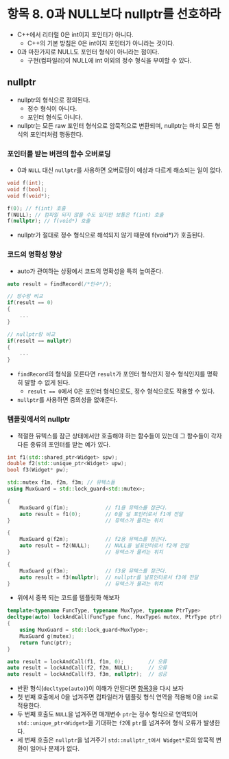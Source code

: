# 항목 8. 0과 NULL보다 nullptr를 선호하라
- C++에서 리터럴 0은 int이지 포인터가 아니다.
  - C++의 기본 방침은 0은 int이지 포인터가 아니라는 것이다.
- 0과 마찬가지로 NULL도 포인터 형식이 아니라는 점이다.
  - 구현(컴파일러)이 NULL에 int 이외의 정수 형식을 부여할 수 있다.

## nullptr
- nullptr의 형식으로 정의된다.
  - 정수 형식이 아니다.
  - 포인터 형식도 아니다.
- nullptr는 모든 raw 포인터 형식으로 암묵적으로 변환되며, nullptr는 마치 모든 형식의 포인터처럼 행동한다.

### 포인터를 받는 버전의 함수 오버로딩
- 0과 `NULL` 대신 `nullptr`를 사용하면 오버로딩이 예상과 다르게 해소되는 일이 없다.
```cpp
void f(int);
void f(bool);
void f(void*);

f(0); // f(int) 호출
f(NULL); // 컴파일 되지 않을 수도 있지만 보통은 f(int) 호출
f(nullptr); // f(void*) 호출
```
- nullptr가 절대로 정수 형식으로 해석되지 않기 때문에 f(void*)가 호출된다.

### 코드의 명확성 향상
- auto가 관여하는 상황에서 코드의 명확성을 특히 높여준다.
```cpp
auto result = findRecord(/*인수*/);

// 정수랑 비교
if(result == 0)
{
    ...
}

// nullptr랑 비교
if(result == nullptr)
{
    ...
}
```
- `findRecord`의 형식을 모른다면 `result`가 포인터 형식인지 정수 형식인지를 명확히 말할 수 없게 된다.
  - `result == 0`에서 0은 포인터 형식으로도, 정수 형식으로도 작용할 수 있다.
- `nullptr`를 사용하면 중의성을 없애준다.

### 템플릿에서의 nullptr
- 적절한 뮤텍스를 잠근 상태에서만 호출해야 하는 함수들이 있는데 그 함수들이 각자 다른 종류의 포인터를 받는 예가 있다.
```cpp
int f1(std::shared_ptr<Widget> spw);
double f2(std::unique_ptr<Widget> upw);
bool f3(Widget* pw);

std::mutex f1m, f2m, f3m; // 뮤텍스들
using MuxGuard = std::lock_guard<std::mutex>;

{
    MuxGuard g(f1m);            // f1용 뮤텍스를 잠근다.
    auto result = f1(0);        // 0을 널 포인터로서 f1에 전달
}                               // 뮤텍스가 풀리는 위치

{
    MuxGuard g(f2m);            // f2용 뮤텍스를 잠근다.
    auto result = f2(NULL);     // NULL을 널포인터로서 f2에 전달
}                               // 뮤텍스가 풀리는 위치

{
    MuxGuard g(f3m);            // f3용 뮤텍스를 잠근다.
    auto result = f3(nullptr);  // nullptr를 널포인터로서 f3에 전달
}                               // 뮤텍스가 풀리는 위치
```
- 위에서 중복 되는 코드를 템플릿화 해보자
  
```cpp
template<typename FuncType, typename MuxType, typename PtrType>
decltype(auto) lockAndCall(FuncType func, MuxType& mutex, PtrType ptr)
{
    using MuxGuard = std::lock_guard<MuxType>;
    MuxGuard g(mutex);
    return func(ptr);
}

auto result = lockAndCall(f1, f1m, 0);        // 오류
auto result = lockAndCall(f2, f2m, NULL);     // 오류
auto result = lockAndCall(f3, f3m, nullptr);  // 성공
```
- 반환 형식(`decltype(auto)`)이 이해가 안된다면 [항목3](/Chapter1/Item3.md)을 다시 보자
- 첫 번째 호출에서 0을 넘겨주면 컴파일러가 템플릿 형식 연역을 적용해 0을 `int`로 적용한다.
- 두 번째 호출도 `NULL`을 넘겨주면 매개변수 `ptr`는 정수 형식으로 연역되어 `std::unique_ptr<Widget>`을 기대하는 `f2`에 `ptr`를 넘겨주어 형식 오류가 발생한다.
- 세 번째 호출은 `nullptr`을 넘겨주기 `std::nullptr_t에서 Widget*`로의 암묵적 변환이 일어나 문제가 없다.